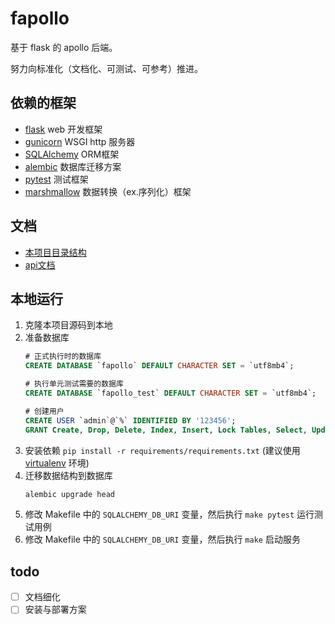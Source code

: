 # fapollo
基于 flask 的 apollo 后端。

努力向标准化（文档化、可测试、可参考）推进。

## 依赖的框架
* [flask](https://flask.palletsprojects.com/) web 开发框架
* [gunicorn](https://docs.gunicorn.org/en/stable/) WSGI http 服务器
* [SQLAlchemy](https://docs.sqlalchemy.org/en/13/orm/tutorial.html) ORM框架
* [alembic](https://alembic.sqlalchemy.org/en/latest/index.html) 数据库迁移方案
* [pytest](https://docs.pytest.org/en/stable/index.html) 测试框架
* [marshmallow](https://marshmallow.readthedocs.io/en/stable/) 数据转换（ex.序列化）框架

## 文档

* [本项目目录结构](./docs/README.md)
* [api文档](./docs/api)


## 本地运行

1. 克隆本项目源码到本地
1. 准备数据库
    ```sql
    # 正式执行时的数据库
    CREATE DATABASE `fapollo` DEFAULT CHARACTER SET = `utf8mb4`;
   
    # 执行单元测试需要的数据库
    CREATE DATABASE `fapollo_test` DEFAULT CHARACTER SET = `utf8mb4`;
   
    # 创建用户
    CREATE USER `admin`@`%` IDENTIFIED BY '123456';
    GRANT Create, Drop, Delete, Index, Insert, Lock Tables, Select, Update ON *.* TO `admin`@`%`;
    ```
1. 安装依赖 `pip install -r requirements/requirements.txt` (建议使用 [virtualenv](https://virtualenv.pypa.io/en/latest/) 环境)
1. 迁移数据结构到数据库
    ```bash
    alembic upgrade head
    ```
1. 修改 Makefile 中的 `SQLALCHEMY_DB_URI` 变量，然后执行 `make pytest` 运行测试用例
1. 修改 Makefile 中的 `SQLALCHEMY_DB_URI` 变量，然后执行 `make` 启动服务


## todo
   
- [ ] 文档细化
- [ ] 安装与部署方案